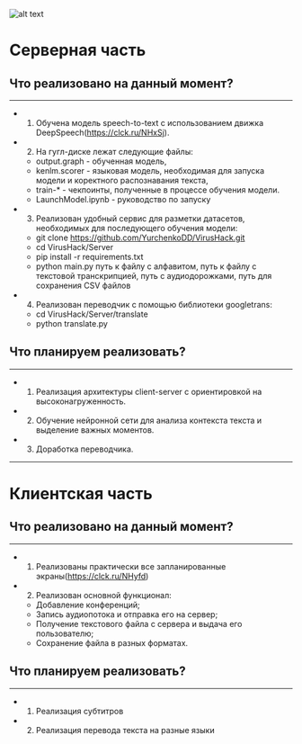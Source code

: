 
![alt text](https://i.ibb.co/YkCTsXy/index.png)

# Серверная часть


## Что реализовано на данный момент?
____

- 1. Обучена модель speech-to-text с использованием движка DeepSpeech(https://clck.ru/NHxSj). 

- 2. На гугл-диске лежат следующие файлы: 

  - output.graph - обученная модель, 
  - kenlm.scorer - языковая модель, необходимая для запуска модели и коректного распознавания текста,
  - train-* - чекпоинты, полученные в процессе обучения модели.
  - LaunchModel.ipynb - руководство по запуску
  
- 3. Реализован удобный сервис для разметки датасетов, необходимых для последующего обучения модели:

  - git clone https://github.com/YurchenkoDD/VirusHack.git
  - cd VirusHack/Server
  - pip install -r requirements.txt
  - python main.py путь к файлу с алфавитом, путь к файлу с текстовой транскрипцией, путь с аудиодорожками, путь для сохранения CSV файлов
  
- 4. Реализован переводчик с помощью библиотеки googletrans:

  - cd VirusHack/Server/translate 
  - python translate.py
  
## Что планируем реализовать?
____

- 1. Реализация архитектуры client-server с ориентировкой на высоконагруженность.
- 2. Обучение нейронной сети для анализа контекста текста и выделение важных моментов.
- 3. Доработка переводчика.
____

# Клиентская часть

## Что реализовано на данный момент?
____
- 1. Реализованы практически все запланированные экраны(https://clck.ru/NHyfd)
- 2. Реализован основной функционал:
   - Добавление конференций;
   - Запись аудиопотока и отправка его на сервер;
   - Получение текстового файла с сервера и выдача его пользователю;
   - Сохранение файла в разных форматах.
  
## Что планируем реализовать?
____
- 1. Реализация субтитров
- 2. Реализация перевода текста на разные языки
